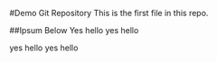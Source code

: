 #Demo Git Repository
This is the first file in this repo.

##Ipsum Below
Yes hello yes hello

yes hello yes hello